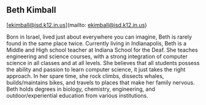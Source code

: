 ## Beth Kimball

[ekimball@isd.k12.in.us](mailto: ekimball@isd.k12.in.us)

Born in Israel, lived just about everywhere you can imagine, Beth is rarely found in the same place twice.  Currently living in Indianapolis, Beth is a Middle and High school teacher at Indiana School for the Deaf.  She teaches engineering and science courses, with a strong integration of computer science in all classes and at all levels. She believes that all students possess the ability and passion to learn computer science, it just takes the right approach. In her spare time, she rock climbs, dissects whales, builds/maintains bikes, and travels to places that make her family nervous.  Beth  holds degrees in biology, chemistry, engineering, and outdoor/experiential education from various institutions.
